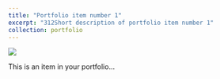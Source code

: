 ```yaml
---
title: "Portfolio item number 1"
excerpt: "312Short description of portfolio item number 1"
collection: portfolio
---
```


<img src="{{ site.baseurl }}/images/Res1.png">

This is an item in your portfolio...
